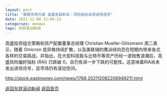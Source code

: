 ```yaml
---
layout: post
title: "美股市场亢奋 高盛急踩刹车：风险指标未现进场信号"
date: 2021-12-08 13:04:23
categories: emnews
tags: 东财滚动新闻
---
```


高盛投资组合策略和资产配置董事总经理 Christian Mueller-Glissmann 周二表示，随着 Omicron 变异株持续扩散，以及美联储的鹰派倾向恐在短期内带来各式各样的交易挑战，并指出，在大型科技股与比特币等资产历经一波抛售浪潮后，高盛风险偏好指标 (RAI) 已跌破 0，且仍有进一步下跌的可能性。这意味着RIA尚未发出进场讯号，且市场仍有波动空间。

<http://stock.eastmoney.com/news/1768,202112082206949211.html>

[返回东财滚动新闻](//finews.zning.me/emnews/)
[返回首页](//finews.zning.me/)